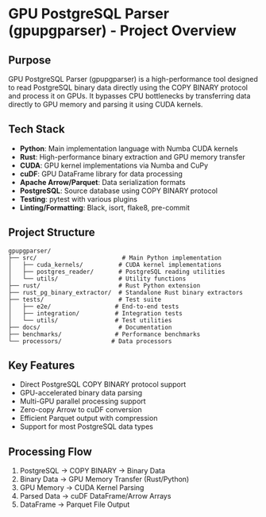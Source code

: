 # GPU PostgreSQL Parser (gpupgparser) - Project Overview

## Purpose
GPU PostgreSQL Parser (gpupgparser) is a high-performance tool designed to read PostgreSQL binary data directly using the COPY BINARY protocol and process it on GPUs. It bypasses CPU bottlenecks by transferring data directly to GPU memory and parsing it using CUDA kernels.

## Tech Stack
- **Python**: Main implementation language with Numba CUDA kernels
- **Rust**: High-performance binary extraction and GPU memory transfer
- **CUDA**: GPU kernel implementations via Numba and CuPy
- **cuDF**: GPU DataFrame library for data processing
- **Apache Arrow/Parquet**: Data serialization formats
- **PostgreSQL**: Source database using COPY BINARY protocol
- **Testing**: pytest with various plugins
- **Linting/Formatting**: Black, isort, flake8, pre-commit

## Project Structure
```
gpupgparser/
├── src/                        # Main Python implementation
│   ├── cuda_kernels/          # CUDA kernel implementations
│   ├── postgres_reader/       # PostgreSQL reading utilities
│   └── utils/                 # Utility functions
├── rust/                      # Rust Python extension
├── rust_pg_binary_extractor/  # Standalone Rust binary extractors
├── tests/                     # Test suite
│   ├── e2e/                  # End-to-end tests
│   ├── integration/          # Integration tests
│   └── utils/                # Test utilities
├── docs/                      # Documentation
├── benchmarks/               # Performance benchmarks
└── processors/              # Data processors
```

## Key Features
- Direct PostgreSQL COPY BINARY protocol support
- GPU-accelerated binary data parsing
- Multi-GPU parallel processing support
- Zero-copy Arrow to cuDF conversion
- Efficient Parquet output with compression
- Support for most PostgreSQL data types

## Processing Flow
1. PostgreSQL → COPY BINARY → Binary Data
2. Binary Data → GPU Memory Transfer (Rust/Python)
3. GPU Memory → CUDA Kernel Parsing
4. Parsed Data → cuDF DataFrame/Arrow Arrays
5. DataFrame → Parquet File Output
